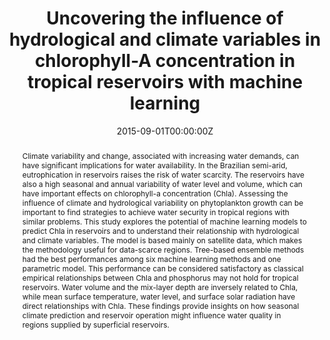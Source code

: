 ---
title: "Uncovering the influence of hydrological and climate variables in chlorophyll-A concentration in tropical reservoirs with machine learning"
authors:
- Nunes Carvalho, T. M.
- Lima Neto, I. E.
- Souza Filho, F. D. A.
author_notes:
- "Equal contribution"
- "Equal contribution"
- "Equal contribution"
date: "2015-09-01T00:00:00Z"
doi: ""

# Schedule page publish date (NOT publication's date).
publishDate: "2017-01-01T00:00:00Z"

# Publication type.
# Accepts a single type but formatted as a YAML list (for Hugo requirements).
# Enter a publication type from the CSL standard.
publication_types: ["article-journal"]

# Publication name and optional abbreviated publication name.
publication: "Environmental Science and Pollution Research"
publication_short: ""

abstract: Climate variability and change, associated with increasing water demands, can have significant implications for water availability. In the Brazilian semi-arid, eutrophication in reservoirs raises the risk of water scarcity. The reservoirs have also a high seasonal and annual variability of water level and volume, which can have important effects on chlorophyll-a concentration (Chla). Assessing the influence of climate and hydrological variability on phytoplankton growth can be important to find strategies to achieve water security in tropical regions with similar problems. This study explores the potential of machine learning models to predict Chla in reservoirs and to understand their relationship with hydrological and climate variables. The model is based mainly on satellite data, which makes the methodology useful for data-scarce regions. Tree-based ensemble methods had the best performances among six machine learning methods and one parametric model. This performance can be considered satisfactory as classical empirical relationships between Chla and phosphorus may not hold for tropical reservoirs. Water volume and the mix-layer depth are inversely related to Chla, while mean surface temperature, water level, and surface solar radiation have direct relationships with Chla. These findings provide insights on how seasonal climate prediction and reservoir operation might influence water quality in regions supplied by superficial reservoirs.

# Summary. An optional shortened abstract.
summary: Lorem ipsum dolor sit amet, consectetur adipiscing elit. Duis posuere tellus ac convallis placerat. Proin tincidunt magna sed ex sollicitudin condimentum.

tags:
- Source Themes
featured: false

# links:
# - name: ""
#   url: ""
url_pdf: [https://link.springer.com/article/10.1007/s11356-022-21168-z]
# url_code: 'https://github.com/HugoBlox/hugo-blox-builder'
url_dataset: 'https://github.com/taiscarvalho/chla-prediction-ce'
url_poster: ''
url_project: ''
url_slides: ''
url_source: ''
url_video: ''

# Featured image
# To use, add an image named `featured.jpg/png` to your page's folder. 
image:
  caption: 'Image credit: [**Unsplash**](https://unsplash.com/photos/jdD8gXaTZsc)'
  focal_point: ""
  preview_only: false

# Associated Projects (optional).
#   Associate this publication with one or more of your projects.
#   Simply enter your project's folder or file name without extension.
#   E.g. `internal-project` references `content/project/internal-project/index.md`.
#   Otherwise, set `projects: []`.
projects: []

# Slides (optional).
#   Associate this publication with Markdown slides.
#   Simply enter your slide deck's filename without extension.
#   E.g. `slides: "example"` references `content/slides/example/index.md`.
#   Otherwise, set `slides: ""`.
slides: example
---